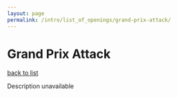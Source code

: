 ```yaml
---
layout: page
permalink: /intro/list_of_openings/grand-prix-attack/
---
```


# Grand Prix Attack

[back to list](../)

Description unavailable